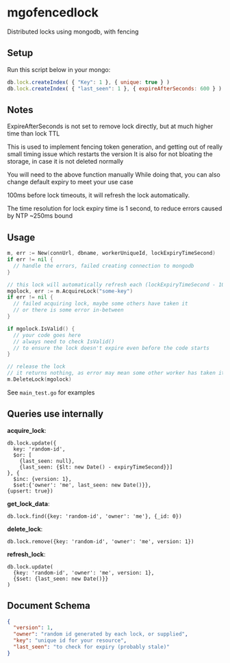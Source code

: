 # mgofencedlock
Distributed locks using mongodb, with fencing

Setup
----------------------
Run this script below in your mongo:

```javascript
db.lock.createIndex( { "Key": 1 }, { unique: true } )
db.lock.createIndex( { "last_seen": 1 }, { expireAfterSeconds: 600 } )
```

Notes
-------------------------------------------------

ExpireAfterSeconds is not set to remove lock directly, 
but at much higher time than lock TTL

This is used to implement fencing token generation,
and getting out of really small timing issue which restarts the version
It is also for not bloating the storage, in case it is not deleted normally

You will need to the above function manually
While doing that, you can also change default expiry to meet your use case

100ms before lock timeouts, it will refresh the lock automatically.

The time resolution for lock expiry time is 1 second, to reduce errors caused
by NTP ~250ms bound

Usage
--------------------------------------------------
```go
m, err := New(connUrl, dbname, workerUniqueId, lockExpiryTimeSecond)
if err != nil {
  // handle the errors, failed creating connection to mongodb
}

// this lock will automatically refresh each (lockExpiryTimeSecond - 100ms)
mgolock, err := m.AcquireLock("some-key")
if err != nil {
  // failed acquiring lock, maybe some others have taken it
  // or there is some error in-between
}

if mgolock.IsValid() {
  // your code goes here
  // always need to check IsValid()
  // to ensure the lock doesn't expire even before the code starts
}

// release the lock
// it returns nothing, as error may mean some other worker has taken it
m.DeleteLock(mgolock)
```

See `main_test.go` for examples

Queries use internally
------------------------------------
**acquire_lock**: 

```
db.lock.update({
  key: 'random-id', 
  $or: [
    {last_seen: null}, 
    {last_seen: {$lt: new Date() - expiryTimeSecond}}]
}, {
  $inc: {version: 1}, 
  $set:{'owner': 'me', last_seen: new Date()}}, 
{upsert: true})
```

**get_lock_data**:

```
db.lock.find({key: 'random-id', 'owner': 'me'}, {_id: 0})
```

**delete_lock**:

```
db.lock.remove({key: 'random-id', 'owner': 'me', version: 1})
```

**refresh_lock**:

```
db.lock.update(
  {key: 'random-id', 'owner': 'me', version: 1},
  {$set: {last_seen: new Date()}}
)
```

Document Schema
-------------------------
```json
{
  "version": 1,
  "owner": "random id generated by each lock, or supplied",
  "key": "unique id for your resource",
  "last_seen": "to check for expiry (probably stale)"
}
```